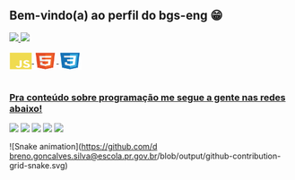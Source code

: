 ## Bem-vindo(a) ao perfil do bgs-eng 😁

 <div>
   <a href="https://github.com/bgs-eng">
   <img height="180em" src="https://github-readme-stats.vercel.app/api?username=devemdobro&show_icons=true&theme=tokyonight&include_all_commits=true&count_private=true"/>
   <img height="180em" src="https://github-readme-stats.vercel.app/api/top-langs/?username=bgs-eng&layout=compact&langs_count=6&theme=tokyonight"/>

</div>
<div style="display: inline_block"><br>
  <img align="center" alt="Js" height="30" width="40" src="https://raw.githubusercontent.com/devicons/devicon/master/icons/javascript/javascript-plain.svg">
  <img align="center" alt="HTML" height="30" width="40" src="https://raw.githubusercontent.com/devicons/devicon/master/icons/html5/html5-original.svg">
  <img align="center" alt="CSS" height="30" width="40" src="https://raw.githubusercontent.com/devicons/devicon/master/icons/css3/css3-original.svg">
</div>
 
 <br>
 
  ### Pra conteúdo sobre programação me segue a gente nas redes abaixo!
 
<div> 
  <a href="https://www.youtube.com/breno.goncalves.silva@escola.pr.gov.br" target="_blank"><img src="https://img.shields.io/badge/YouTube-FF0000?style=for-the-badge&logo=youtube&logoColor=whit" target="_blank"></a>
  <a href="https://instagram.com/breno.goncalves.silva@escola.pr.gov.br" target="_blank"><img src="https://img.shields.io/badge/-Instagram-%23E4405F?style=for-the-badge&logo=instagram&logoColor=white" target="_blank"></a>
 <a href="https://discord.gg/SmartShit(Breno)#8641" target="_blank"><img src="https://img.shields.io/badge/Discord-7289DA?style=for-the-badge&logo=discord&logoColor=whit" target="_blank"></a> 
  <a href = "mailto: breno.goncalves.silva@escola.pr.gov.br"><img src="https://img.shields.io/badge/-Gmail-%23333?style=for-the-badge&logo=gmail&logoColor=red" target="_blank"></a>
  <a href="https://www.linkedin.com/in/ricardohdias" target="_blank"><img src="https://img.shields.io/badge/-LinkedIn-%230077B5?style=for-the-badge&logo=linkedin&logoColor=white" target="_blank"></a> 
 
  ![Snake animation](https://github.com/d
  breno.goncalves.silva@escola.pr.gov.br/blob/output/github-contribution-grid-snake.svg)

</div>
